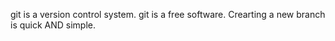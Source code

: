 git is a version control system.
git is a free software.
Crearting a new branch is quick AND simple.
